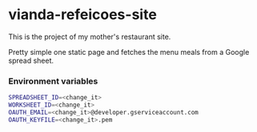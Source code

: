 vianda-refeicoes-site
=====================

This is the project of my mother's restaurant site.

Pretty simple one static page and fetches the menu meals from a Google spread sheet.

### Environment variables

```bash
SPREADSHEET_ID=<change_it>
WORKSHEET_ID=<change_it>
OAUTH_EMAIL=<change_it>@developer.gserviceaccount.com
OAUTH_KEYFILE=<change_it>.pem
```
